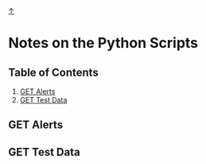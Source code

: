 <head>
    <link href="../css/style1.css" rel="stylesheet">
</head>
<a class="top-link hide" href="#top">↑</a>
<a name="top"></a>

# Notes on the Python Scripts

## Table of Contents

1. [GET Alerts](#get-alerts)
2. [GET Test Data](#get-test-data)

## GET Alerts

## GET Test Data
